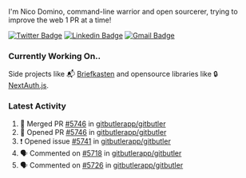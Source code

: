 
I'm Nico Domino, command-line warrior and open sourcerer, trying to improve the web 1 PR at a time!

[![Twitter Badge](https://img.shields.io/badge/-@ndom91-1ca0f1?style=flat-square&labelColor=1ca0f1&logo=twitter&logoColor=white&link=https://twitter.com/ndom91)](https://twitter.com/ndom91) [![Linkedin Badge](https://img.shields.io/badge/-ndom91-blue?style=flat-square&logo=Linkedin&logoColor=white&link=https://www.linkedin.com/in/ndom91/)](https://www.linkedin.com/in/ndom91/) [![Gmail Badge](https://img.shields.io/badge/-yo@ndo.dev-c14438?style=flat-square&logo=mail.ru&logoColor=white&link=mailto:yo@ndo.dev)](mailto:yo@ndo.dev)

### Currently Working On..

Side projects like 📬 [Briefkasten](https://briefkastenhq.com) and opensource libraries like 🔒 [NextAuth.js](https://github.com/nextauthjs/next-auth).

<!--START_SECTION_PROFILE_VIEWS:readme-info-->
<!--END_SECTION_PROFILE_VIEWS:readme-info-->

<!--START_SECTION_DAILY_COMMIT:readme-info-->
<!--END_SECTION_DAILY_COMMIT:readme-info-->

<!--START_SECTION_WEEKLY_COMMIT:readme-info-->
<!--END_SECTION_WEEKLY_COMMIT:readme-info-->

### Latest Activity

<!--START_SECTION:activity-->
1. 🎉 Merged PR [#5746](https://github.com/gitbutlerapp/gitbutler/pull/5746) in [gitbutlerapp/gitbutler](https://github.com/gitbutlerapp/gitbutler)
2. 💪 Opened PR [#5746](https://github.com/gitbutlerapp/gitbutler/pull/5746) in [gitbutlerapp/gitbutler](https://github.com/gitbutlerapp/gitbutler)
3. ❗ Opened issue [#5741](https://github.com/gitbutlerapp/gitbutler/issues/5741) in [gitbutlerapp/gitbutler](https://github.com/gitbutlerapp/gitbutler)
4. 🗣 Commented on [#5718](https://github.com/gitbutlerapp/gitbutler/issues/5718#issuecomment-2517771446) in [gitbutlerapp/gitbutler](https://github.com/gitbutlerapp/gitbutler)
5. 🗣 Commented on [#5726](https://github.com/gitbutlerapp/gitbutler/issues/5726#issuecomment-2517763894) in [gitbutlerapp/gitbutler](https://github.com/gitbutlerapp/gitbutler)
<!--END_SECTION:activity-->
